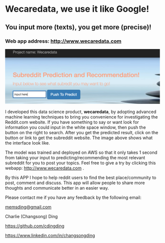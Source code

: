 # Wecaredata, we use it like Google! 
## You input more (texts), you get more (precise)!

### Web app address: http://www.wecaredata.com
![alt text](https://github.com/cdingding/Wecare/blob/master/statics-11-2016/app_interface.png "Wecaredata APP Interface")

I developed this data science product, **wecaredata**, by adopting advanced machine learning techniques to bring you convenience for investigating the Reddit.com website. If you have something to say or want look for information you could input in the white space window, then push the button on the right to search. After you get the predicted result, click on the button or link to get the subreddit website. The image above shows what the interface look like.

The model was trained and deployed on AWS so that it only takes 1 second from taking your input to predicting/recommending the most relevant subreddit for you to post your topics. Feel free to give a try by clicking this webapp: http://www.wecaredata.com .

By this APP I hope to help reddit users to find the best place/community to post, comment and discuss. This app will allow people to share more thoughts and communicate better in an easier way.

Please contact me if you have any feedback by the following email:

memsding@gmail.com

Charlie (Changsong) Ding

https://github.com/cdingding

https://www.linkedin.com/in/changsongding

